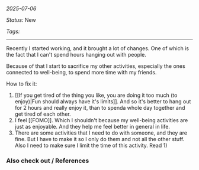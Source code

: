 *2025-07-06*

*Status:* New

*Tags:* 

<hr>

Recently I started working, and it brought a lot of changes. One of which is the fact that I can't spend hours hanging out with people.

Because of that I start to sacrifice my other activities, especially the ones connected to well-being, to spend more time with my friends.

How to fix it: 
1) [[If you get tired of the thing you like, you are doing it too much (to enjoy)|Fun should always have it's limits]]. And so it's better to hang out for 2 hours and really enjoy it, than to spenda whole day together and get tired of each other.
2) I feel [[FOMO]]. Which I shouldn't because my well-being activities are just as enjoyable. And they help me feel better in general in life.
3) There are some activities that I need to do with someone, and they are fine. But I have to make it so I only do them and not all the other stuff. Also I need to make sure I limit the time of this activity. Read 1)

### Also check out / References